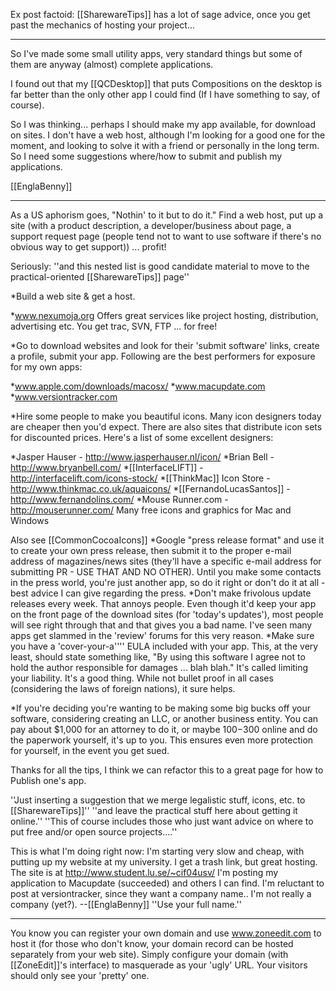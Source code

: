 

Ex post factoid: [[SharewareTips]] has a lot of sage advice, once you get past the mechanics of hosting your project...

----

So I've made some small utility apps, very standard things but some of them are anyway (almost) complete applications.

I found out that my [[QCDesktop]] that puts Compositions on the desktop is far better than the only other app I could find (If I have something to say, of course).

So I was thinking... perhaps I should make my app available, for download on sites. I don't have a web host, although I'm looking for a good one for the moment, and looking to solve it with a friend or personally in the long term. So I need some suggestions where/how to submit and publish my applications.

[[EnglaBenny]]

----

As a US aphorism goes, "Nothin' to it but to do it." Find a web host, put up a site (with a product description, a developer/business about page, a support request page (people tend not to want to use software if there's no obvious way to get support)) ... profit!

Seriously:  ''and this nested list is good candidate material to move to the practical-oriented [[SharewareTips]] page''


*Build a web site & get a host.

*www.nexumoja.org Offers great services like project hosting, distribution, advertising etc. You get trac, SVN, FTP ... for free!

*Go to download websites and look for their 'submit software' links, create a profile, submit your app. Following are the best performers for exposure for my own apps:

*www.apple.com/downloads/macosx/
*www.macupdate.com
*www.versiontracker.com

*Hire some people to make you beautiful icons. Many icon designers today are cheaper then you'd expect. There are also sites that distribute icon sets for discounted prices. Here's a list of some excellent designers:

*Jasper Hauser - http://www.jasperhauser.nl/icon/
*Brian Bell - http://www.bryanbell.com/
*[[InterfaceLIFT]] - http://interfacelift.com/icons-stock/
*[[ThinkMac]] Icon Store - http://www.thinkmac.co.uk/aquaicons/
*[[FernandoLucasSantos]] - http://www.fernandolins.com/
*Mouse Runner.com - http://mouserunner.com/ Many free icons and graphics for Mac and Windows

Also see [[CommonCocoaIcons]]
*Google "press release format" and use it to create your own press release, then submit it to the proper e-mail address of magazines/news sites (they'll have a specific e-mail address for submitting PR - USE THAT AND NO OTHER). Until you make some contacts in the press world, you're just another app, so do it right or don't do it at all - best advice I can give regarding the press.
*Don't make frivolous update releases every week. That annoys people. Even though it'd keep your app on the front page of the download sites (for 'today's updates'), most people will see right through that and that gives you a bad name. I've seen many apps get slammed in the 'review' forums for this very reason.
*Make sure you have a 'cover-your-a'''' EULA included with your app. This, at the very least, should state something like, "By using this software I agree not to hold the author responsible for damages ... blah blah." It's called limiting your liability. It's a good thing. While not bullet proof in all cases (considering the laws of foreign nations), it sure helps.

*If you're deciding you're wanting to be making some big bucks off your software, considering creating an LLC, or another business entity. You can pay about $1,000 for an attorney to do it, or maybe $100-$300 online and do the paperwork yourself, it's up to you. This ensures even more protection for yourself, in the event you get sued.



Thanks for all the tips, I think we can refactor this to a great page for how to Publish one's app.

''Just inserting a suggestion that we merge legalistic stuff, icons, etc. to [[SharewareTips]]''
''and leave the practical stuff here about getting it online.''
''This of course includes those who just want advice on where to put free and/or open source projects....''

This is what I'm doing right now: 
I'm starting very slow and cheap, with putting up my website at my university. I get a trash link, but great hosting. The site is at http://www.student.lu.se/~cif04usv/
I'm posting my application to Macupdate (succeeded) and others I can find. I'm reluctant to post at versiontracker, since they want a company name.. I'm not really a company (yet?). --[[EnglaBenny]] ''Use your full name.''

----

You know you can register your own domain and use www.zoneedit.com to host it (for those who don't know, your domain record can be hosted separately from your web site). Simply configure your domain (with [[ZoneEdit]]'s interface) to masquerade as your 'ugly' URL. Your visitors should only see your 'pretty' one.